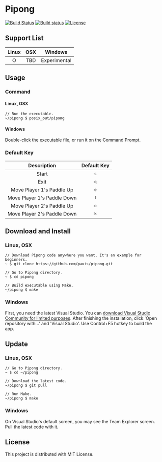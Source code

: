 # Pipong
[![Build Status](https://travis-ci.org/pauis/pipong.svg?branch=master)](https://travis-ci.org/pauis/pipong)
[![Build status](https://ci.appveyor.com/api/projects/status/9ow6e8p23wff3ilx/branch/master?svg=true)](https://ci.appveyor.com/project/pauis/pipong/branch/master)
[![License](https://img.shields.io/badge/License-MIT-blue.svg)](https://opensource.org/licenses/MIT)

## Support List
| Linux | OSX | Windows |
|:-:|:-:|:-:|
| O | TBD | Experimental |

## Usage
### Command
#### Linux, OSX
```
// Run the executable.
~/pipong $ posix_out/pipong
```

#### Windows
Double-click the executable file, or run it on the Command Prompt.

### Default Key
| Description | Default Key |
|:-:|:-:|
| Start | <kbd>s</kbd> |
| Exit | <kbd>q</kbd> |
| Move Player 1's Paddle Up | <kbd>e</kbd> |
| Move Player 1's Paddle Down | <kbd>f</kbd> |
| Move Player 2's Paddle Up | <kbd>o</kbd> |
| Move Player 2's Paddle Down | <kbd>k</kbd> |

## Download and Install
### Linux, OSX
```
// Download Pipong code anywhere you want. It's an example for beginners.
~ $ git clone https://github.com/pauis/pipong.git

// Go to Pipong directory.
~ $ cd pipong

// Build executable using Make.
~/pipong $ make
```

### Windows
First, you need the latest Visual Studio. You can [download Visual Studio Community for limited purposes](https://www.visualstudio.com/).
After finishing the installation, click 'Open repository with...' and 'Visual Studio'.
Use Control+F5 hotkey to build the app.

## Update
### Linux, OSX
```
// Go to Pipong directory.
~ $ cd ~/pipong

// Download the latest code.
~/pipong $ git pull

// Run Make.
~/pipong $ make
```

### Windows
On Visual Studio's default screen, you may see the Team Explorer screen. Pull the latest code with it.

## License
This project is distributed with MIT License.
